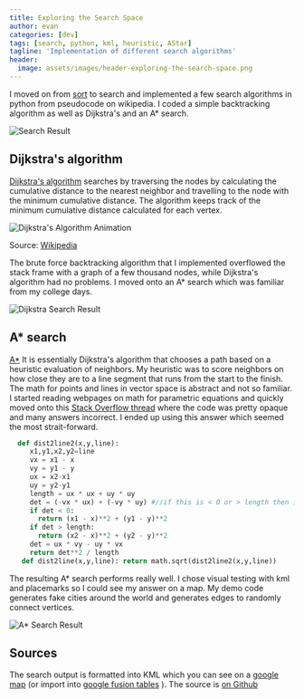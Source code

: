 ```yaml
---
title: Exploring the Search Space
author: evan
categories: [dev]
tags: [search, python, kml, heuristic, AStar]
tagline: 'Implementation of different search algorithms'
header:
  image: assets/images/header-exploring-the-search-space.png
---
```

 [google-map]: https://maps.google.com/maps?q=http%3A//kindasimplesolutions.com/assets/kml/astar_dijkstra.kml "Search results on google maps"
 [sort]: http://kindasimplesolutions.com/blog/upsifting-heapsort/ "df"
 [SO-point-line-distance]: http://stackoverflow.com/questions/849211/shortest-distance-between-Basht-and-a-line-segment "dsf"
 [google-fusion-tables]: https://support.google.com/fusiontables/answer/2571232 "df"
 [dijkstras-algorithm]: http://en.wikipedia.org/wiki/Dijkstra's_algorithm "adf"
 [dijkstras-algorithm-animation]: http://upload.wikimedia.org/wikipedia/commons/5/57/Dijkstra_Animation.gif
 [a-star]: http://en.wikipedia.org/wiki/A*_search_algorithm "A* search on wikipedia"
 [github-search]: https://github.com/kindasimple/play/tree/master/python/search "Seach code in python on Github"
 [search-result]: http://kindasimplesolutions.com.s3.amazonaws.com/images/search-kml/search-result.png
 [search-dijkstra]: http://kindasimplesolutions.com.s3.amazonaws.com/images/search-kml/dijkstra-search-path.png
 [search-astar]: http://kindasimplesolutions.com.s3.amazonaws.com/images/search-kml/astar-search-path.png
I moved on from [sort][sort] to search and implemented a few search algorithms in python from pseudocode on wikipedia. I coded a simple backtracking algorithm as well as Dijkstra's and an A* search.

![Search Result][search-result]

## Dijkstra's algorithm

[Dijkstra's algorithm][dijkstras-algorithm] searches by traversing the nodes by calculating the cumulative distance to the nearest neighbor and travelling to the node with the minimum cumulative distance. The algorithm keeps track of the minimum cumulative distance calculated for each vertex.

![Dijkstra's Algorithm Animation][dijkstras-algorithm-animation]

Source: [Wikipedia](http://en.wikipedia.org/wiki/File:Dijkstra_Animation.gif)

The brute force backtracking algorithm that I implemented overflowed the stack frame with a graph of a few thousand nodes, while Dijkstra's algorithm had no problems. I moved onto an A* search which was familiar from my college days.

![Dijkstra Search Result][search-dijkstra]

## A* search

[A*][a-star] It is essentially Dijkstra's algorithm that chooses a path based on a heuristic evaluation of neighbors. My heuristic was to score neighbors on how close they are to a line segment that runs from the start to the finish. The math for points and lines in vector space is abstract and not so familiar. I started reading webpages on math for parametric equations and quickly moved onto this [Stack Overflow thread][SO-point-line-distance] where the code was pretty opaque and many answers incorrect. I ended up using this answer which seemed the most strait-forward.

```python
  def dist2line2(x,y,line):
     x1,y1,x2,y2=line
     vx = x1 - x
     vy = y1 - y
     ux = x2-x1
     uy = y2-y1
     length = ux * ux + uy * uy
     det = (-vx * ux) + (-vy * uy) #//if this is < 0 or > length then its outside the line segment
     if det < 0:
       return (x1 - x)**2 + (y1 - y)**2
     if det > length:
       return (x2 - x)**2 + (y2 - y)**2
     det = ux * vy - uy * vx
     return det**2 / length
   def dist2line(x,y,line): return math.sqrt(dist2line2(x,y,line))
```

The resulting A* search performs really well. I chose visual testing with kml and placemarks so I could see my answer on a map. My demo code generates fake cities around the world and generates edges to randomly connect vertices.

![A* Search Result][search-astar]

## Sources

The search output is formatted into KML which you can see on a [google map][google-map] (or import into [google fusion tables][google-fusion-tables] ). The source is [on Github][github-search]
